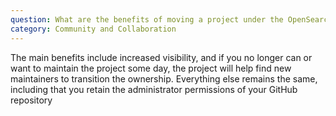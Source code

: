 ```yaml
---
question: What are the benefits of moving a project under the OpenSearch Project GitHub organization?
category: Community and Collaboration
---
```

The main benefits include increased visibility, and if you no longer can or want to maintain the project some day, the project will help find new maintainers to transition the ownership. Everything else remains the same, including that you retain the administrator permissions of your GitHub repository
